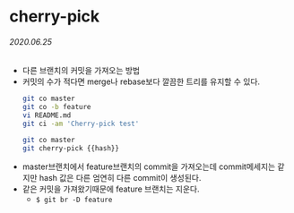 # cherry-pick

###### 2020.06.25

- 다른 브랜치의 커밋을 가져오는 방법
- 커밋의 수가 적다면 merge나 rebase보다 깔끔한 트리를 유지할 수 있다.
  ```bash
  git co master
  git co -b feature
  vi README.md
  git ci -am 'Cherry-pick test'

  git co master
  git cherry-pick {{hash}}
  ```
- master브랜치에서 feature브랜치의 commit을 가져오는데 commit메세지는 같지만 hash 값은 다른 엄연히 다른 commit이 생성된다.
- 같은 커밋을 가져왔기때문에 feature 브랜치는 지운다.
  - `$ git br -D feature`